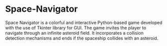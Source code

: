 # Space-Navigator
Space Navigator is a colorful and interactive Python-based game developed with the use of Tkinter library for GUI. The game invites the player to navigate through an infinite asteroid field. It incorporates a collision detection mechanisms and ends if the spaceship collides with an asteroid.
